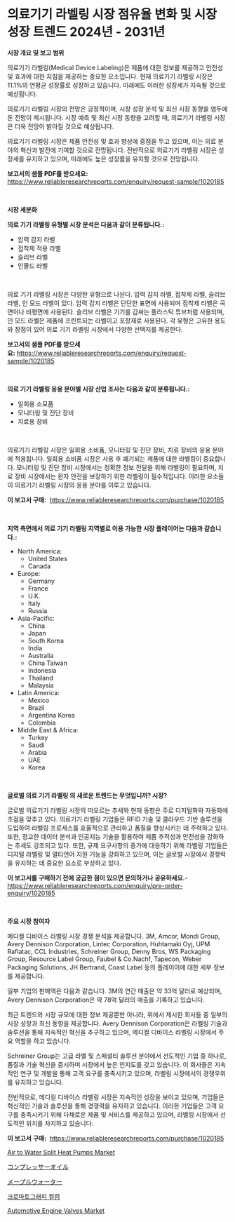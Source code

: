 <p><h1>의료기기 라벨링 시장 점유율 변화 및 시장 성장 트렌드 2024년 - 2031년</h1></p><p><strong>시장 개요 및 보고 범위</strong></p>
<p><p>의료기기 라벨링(Medical Device Labeling)은 제품에 대한 정보를 제공하고 안전성 및 효과에 대한 지침을 제공하는 중요한 요소입니다. 현재 의료기기 라벨링 시장은 11.1%의 연평균 성장률로 성장하고 있습니다. 미래에도 이러한 성장세가 지속될 것으로 예상됩니다.</p><p>의료기기 라벨링 시장의 전망은 긍정적이며, 시장 성장 분석 및 최신 시장 동향을 염두에 둔 전망이 제시됩니다. 시장 예측 및 최신 시장 동향을 고려할 때, 의료기기 라벨링 시장은 더욱 전망이 밝아질 것으로 예상됩니다.</p><p>의료기기 라벨링 시장은 제품 안전성 및 효과 향상에 중점을 두고 있으며, 이는 의료 분야의 혁신과 발전에 기여할 것으로 전망됩니다. 전반적으로 의료기기 라벨링 시장은 성장세를 유지하고 있으며, 미래에도 높은 성장률을 유지할 것으로 전망됩니다.</p></p>
<p><strong>보고서의 샘플 PDF를 받으세요:</strong> <a href="https://www.reliableresearchreports.com/enquiry/request-sample/1020185">https://www.reliableresearchreports.com/enquiry/request-sample/1020185</a></p>
<p>&nbsp;</p>
<p><strong>시장 세분화</strong></p>
<p><strong>의료 기기 라벨링 유형별 시장 분석은 다음과 같이 분류됩니다.:</strong></p>
<p><ul><li>압력 감지 라벨</li><li>접착제 적용 라벨</li><li>슬리브 라벨</li><li>인몰드 라벨</li></ul></p>
<p>&nbsp;</p>
<p><p>의료 기기 라벨링 시장은 다양한 유형으로 나뉜다. 압력 감지 라벨, 접착제 라벨, 슬리브 라벨, 인 모드 라벨이 있다. 압력 감지 라벨은 단단한 표면에 사용되며 접착제 라벨은 곡면이나 비평면에 사용된다. 슬리브 라벨은 기기를 감싸는 플라스틱 튜브처럼 사용되며, 인 모드 라벨은 제품에 프린트되는 라벨이고 포장재로 사용된다. 각 유형은 고유한 용도와 장점이 있어 의료 기기 라벨링 시장에서 다양한 선택지를 제공한다.</p></p>
<p><strong>보고서의 샘플 PDF를 받으세요:</strong>&nbsp;<a href="https://www.reliableresearchreports.com/enquiry/request-sample/1020185">https://www.reliableresearchreports.com/enquiry/request-sample/1020185</a></p>
<p>&nbsp;</p>
<p><strong> 의료 기기 라벨링 응용 분야별 시장 산업 조사는 다음과 같이 분류됩니다.:</strong></p>
<p><ul><li>일회용 소모품</li><li>모니터링 및 진단 장비</li><li>치료용 장비</li></ul></p>
<p>&nbsp;</p>
<p><p>의료기기 라벨링 시장은 일회용 소비품, 모니터링 및 진단 장비, 치료 장비의 응용 분야에 적용됩니다. 일회용 소비품 시장은 사용 후 폐기되는 제품에 대한 라벨링이 중요합니다. 모니터링 및 진단 장비 시장에서는 정확한 정보 전달을 위해 라벨링이 필요하며, 치료 장비 시장에서는 환자 안전을 보장하기 위한 라벨링이 필수적입니다. 이러한 요소들이 의료기기 라벨링 시장의 응용 분야를 이루고 있습니다.</p></p>
<p><strong>이 보고서 구매:</strong>&nbsp; <a href="https://www.reliableresearchreports.com/purchase/1020185">https://www.reliableresearchreports.com/purchase/1020185</a></p>
<p>&nbsp;</p>
<p><strong>지역 측면에서 의료 기기 라벨링 지역별로 이용 가능한 시장 플레이어는 다음과 같습니다.:</strong></p>
<p><ul>
    <li>
        North America:
        <ul>
            <li>United States</li>
            <li>Canada</li>
        </ul>
    </li>
    <li>
        Europe:
        <ul>
            <li>Germany</li>
            <li>France</li>
            <li>U.K.</li>
            <li>Italy</li>
            <li>Russia</li>
        </ul>
    </li>
    <li>
        Asia-Pacific:
        <ul>
            <li>China</li>
            <li>Japan</li>
            <li>South Korea</li>
            <li>India</li>
            <li>Australia</li>
            <li>China Taiwan</li>
            <li>Indonesia</li>
            <li>Thailand</li>
            <li>Malaysia</li>
        </ul>
    </li>
    <li>
        Latin America:
        <ul>
            <li>Mexico</li>
            <li>Brazil</li>
            <li>Argentina Korea</li>
            <li>Colombia</li>
        </ul>
    </li>
    <li>
        Middle East & Africa:
        <ul>
            <li>Turkey</li>
            <li>Saudi</li>
            <li>Arabia</li>
            <li>UAE</li>
            <li>Korea</li>
        </ul>
    </li>
    </ul></p>
<p>&nbsp;</p>
<p><strong>글로벌 의료 기기 라벨링 의 새로운 트렌드는 무엇입니까? 시장?</strong></p>
<p><p>글로벌 의료기기 라벨링 시장의 떠오르는 추세와 현재 동향은 주로 디지털화와 자동화에 초점을 맞추고 있다. 의료기기 라벨링 기업들은 RFID 기술 및 클라우드 기반 솔루션을 도입하여 라벨링 프로세스를 효율적으로 관리하고 품질을 향상시키는 데 주력하고 있다. 또한, 정교한 데이터 분석과 인공지능 기술을 활용하여 제품 추적성과 안전성을 강화하는 추세도 강조되고 있다. 또한, 규제 요구사항의 증가에 대응하기 위해 라벨링 기업들은 디지털 라벨링 및 멀티언어 지원 기능을 강화하고 있으며, 이는 글로벌 시장에서 경쟁력을 유지하는 데 중요한 요소로 부상하고 있다.</p></p>
<p><strong>이 보고서를 구매하기 전에 궁금한 점이 있으면 문의하거나 공유하세요.</strong>- <a href="https://www.reliableresearchreports.com/enquiry/pre-order-enquiry/1020185">https://www.reliableresearchreports.com/enquiry/pre-order-enquiry/1020185</a></p>
<p>&nbsp;</p>
<p><strong>주요 시장 참여자</strong></p>
<p><p>메디컬 디바이스 라벨링 시장 경쟁 분석을 제공합니다. 3M, Amcor, Mondi Group, Avery Dennison Corporation, Lintec Corporation, Huhtamaki Oyj, UPM Raflatac, CCL Industries, Schreiner Group, Denny Bros, WS Packaging Group, Resource Label Group, Faubel & Co.Nachf, Tapecon, Weber Packaging Solutions, JH Bertrand, Coast Label 등의 플레이어에 대한 세부 정보를 제공합니다. </p><p>일부 기업의 판매액은 다음과 같습니다. 3M의 연간 매출은 약 33억 달러로 예상되며, Avery Dennison Corporation은 약 78억 달러의 매출을 기록하고 있습니다. </p><p>최근 트렌드와 시장 규모에 대한 정보 제공뿐만 아니라, 위에서 제시한 회사들 중 일부의 시장 성장과 최신 동향을 제공합니다. Avery Dennison Corporation은 라벨링 기술과 솔루션을 통해 지속적인 혁신을 추구하고 있으며, 메디컬 디바이스 라벨링 시장에서 주요 역할을 하고 있습니다. </p><p>Schreiner Group는 고급 라벨 및 스페셜티 솔루션 분야에서 선도적인 기업 중 하나로, 품질과 기술 혁신을 중시하며 시장에서 높은 인지도를 갖고 있습니다. 이 회사들은 지속적인 연구 및 개발을 통해 고객 요구를 충족시키고 있으며, 라벨링 시장에서의 경쟁우위를 유지하고 있습니다. </p><p>전반적으로, 메디컬 디바이스 라벨링 시장은 지속적인 성장을 보이고 있으며, 기업들은 혁신적인 기술과 솔루션을 통해 경쟁력을 유지하고 있습니다. 이러한 기업들은 고객 요구를 충족시키기 위해 다채로운 제품 및 서비스를 제공하고 있으며, 라벨링 시장에서 선도적인 위치를 차지하고 있습니다.</p></p>
<p><strong>이 보고서 구매:</strong>&nbsp;&nbsp;<a href="https://www.reliableresearchreports.com/purchase/1020185">https://www.reliableresearchreports.com/purchase/1020185</a></p>
<p><p><a href="https://nifty-kite-d51.notion.site/Air-to-Water-Split-Heat-Pumps-Market-A-Comprehensive-Report-of-its-Market-Share-Growth-Trends-202-bd06875d72da404daca41532c98ee4d8">Air to Water Split Heat Pumps Market</a></p><p><a href="https://github.com/oafhukehf4709715/Market-Research-Report-List-1/blob/main/7905847187873.md">コンプレッサーオイル</a></p><p><a href="https://github.com/dzy793153605/Market-Research-Report-List-1/blob/main/7782557187874.md">メープルウォーター</a></p><p><a href="https://github.com/vseigx30c9a1j/Market-Research-Report-List-1/blob/main/8827981187809.md">크로마토그래피 컬럼</a></p><p><a href="https://github.com/WillieWoodard/Market-Research-Report-List-3/blob/main/automotive-engine-valves-market.md">Automotive Engine Valves Market</a></p></p>
